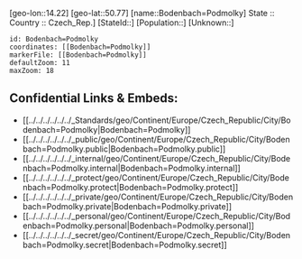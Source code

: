 ﻿---
location: [50.77,14.22] 
mapzoom: [7,12] 
mapmarker: city 
type: City
tags:
- geo/City


SpocWebEntityId: 29247
isDeleted: false
confidential: public

---
[geo-lon::14.22] 
[geo-lat::50.77] 
[name::Bodenbach=Podmolky] 
State ::  
Country :: Czech_Rep.] 
[StateId::] 
[Population::] 
[Unknown::] 


```leaflet
id: Bodenbach=Podmolky
coordinates: [[Bodenbach=Podmolky]] 
markerFile: [[Bodenbach=Podmolky]] 
defaultZoom: 11 
maxZoom: 18
```


## Confidential Links & Embeds: 
- [[../../../../../../_Standards/geo/Continent/Europe/Czech_Republic/City/Bodenbach=Podmolky|Bodenbach=Podmolky]] 
- [[../../../../../../_public/geo/Continent/Europe/Czech_Republic/City/Bodenbach=Podmolky.public|Bodenbach=Podmolky.public]] 
- [[../../../../../../_internal/geo/Continent/Europe/Czech_Republic/City/Bodenbach=Podmolky.internal|Bodenbach=Podmolky.internal]] 
- [[../../../../../../_protect/geo/Continent/Europe/Czech_Republic/City/Bodenbach=Podmolky.protect|Bodenbach=Podmolky.protect]] 
- [[../../../../../../_private/geo/Continent/Europe/Czech_Republic/City/Bodenbach=Podmolky.private|Bodenbach=Podmolky.private]] 
- [[../../../../../../_personal/geo/Continent/Europe/Czech_Republic/City/Bodenbach=Podmolky.personal|Bodenbach=Podmolky.personal]] 
- [[../../../../../../_secret/geo/Continent/Europe/Czech_Republic/City/Bodenbach=Podmolky.secret|Bodenbach=Podmolky.secret]] 
